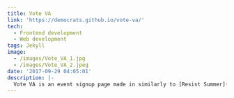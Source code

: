 ```yaml
---
title: Vote VA
link: 'https://democrats.github.io/vote-va/'
tech:
  - Frontend development
  - Web development
tags: Jekyll
image:
  - /images/Vote_VA_1.jpg
  - /images/Vote_VA_2.jpeg
date: '2017-09-29 04:05:01'
description: |-
  Vote VA is an event signup page made in similarly to [Resist Summer](/project/resistance-summer/) in that it fetches events entered into Blue State Digital and puts them into an interactive map, which allows users to search for and RSVP to official Democratic Party of Virginia campaign events.
---
```


